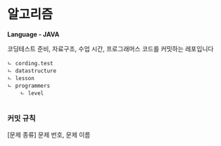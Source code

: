 # 알고리즘
**Language - JAVA**

코딩테스트 준비, 자료구조, 수업 시간, 프로그래머스 코드를 커밋하는 레포입니다

```
ㄴ cording.test
ㄴ datastructure
ㄴ lesson
ㄴ programmers
	ㄴ level 
		
```

### 커밋 규칙
[문제 종류] 문제 번호, 문제 이름
